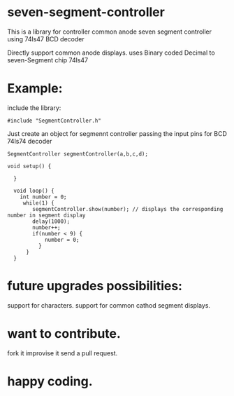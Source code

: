 # seven-segment-controller
This is a library for controller common anode seven segment controller using 74ls47 BCD  decoder

Directly support common anode displays.
uses Binary coded Decimal to seven-Segment chip 74ls47

# Example: 
include the library:

`#include "SegmentController.h"`

Just create an object for segmennt controller passing the input pins for BCD 74ls74 decoder

```const int a = 2, b= 3, c= 4, d =5;
SegmentController segmentController(a,b,c,d);

void setup() {

  }

  void loop() {
    int number = 0;
     while(1) {
        segmentController.show(number); // displays the corresponding number in segment display
        delay(1000);
        number++;
        if(number < 9) {
            number = 0;
          }
      }
  }
  ```

# future upgrades possibilities:

support for characters.
support for common cathod segment displays.

# want to contribute. 
fork it
improvise it
send a pull request. 

# happy coding.

